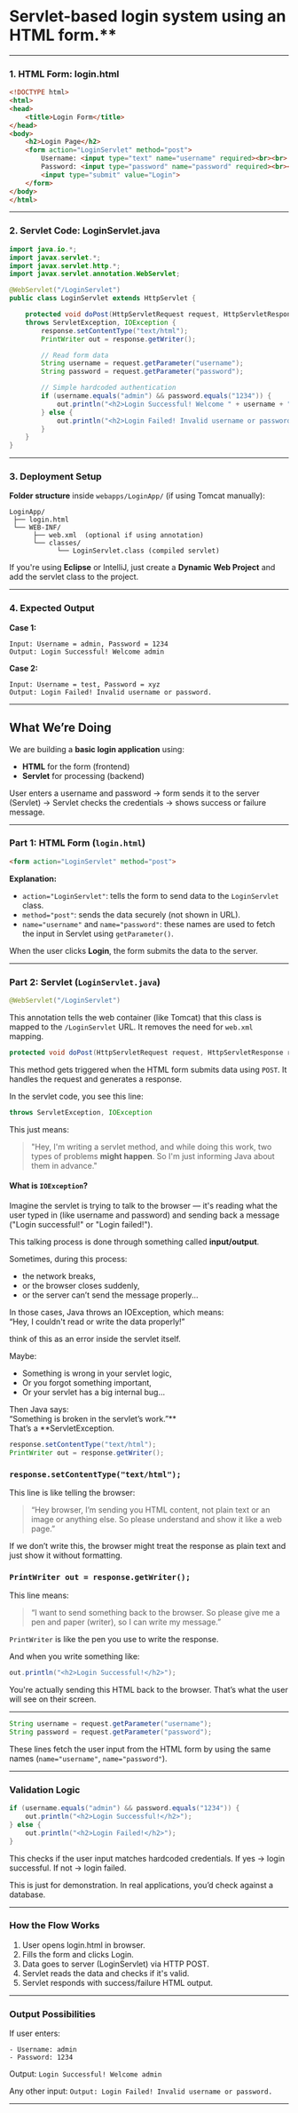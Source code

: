 # **Servlet-based login system** using an HTML form.**
---

###  1. **HTML Form: login.html**

```html
<!DOCTYPE html>
<html>
<head>
    <title>Login Form</title>
</head>
<body>
    <h2>Login Page</h2>
    <form action="LoginServlet" method="post">
        Username: <input type="text" name="username" required><br><br>
        Password: <input type="password" name="password" required><br><br>
        <input type="submit" value="Login">
    </form>
</body>
</html>
```

---

###  2. **Servlet Code: LoginServlet.java**

```java
import java.io.*;
import javax.servlet.*;
import javax.servlet.http.*;
import javax.servlet.annotation.WebServlet;

@WebServlet("/LoginServlet")
public class LoginServlet extends HttpServlet {

    protected void doPost(HttpServletRequest request, HttpServletResponse response)
    throws ServletException, IOException {
        response.setContentType("text/html");
        PrintWriter out = response.getWriter();

        // Read form data
        String username = request.getParameter("username");
        String password = request.getParameter("password");

        // Simple hardcoded authentication
        if (username.equals("admin") && password.equals("1234")) {
            out.println("<h2>Login Successful! Welcome " + username + "</h2>");
        } else {
            out.println("<h2>Login Failed! Invalid username or password.</h2>");
        }
    }
}
```

---

### 3. **Deployment Setup**

**Folder structure** inside `webapps/LoginApp/` (if using Tomcat manually):

```
LoginApp/
 ├── login.html
 └── WEB-INF/
      ├── web.xml  (optional if using annotation)
      └── classes/
            └── LoginServlet.class (compiled servlet)
```

If you're using **Eclipse** or IntelliJ, just create a **Dynamic Web Project** and add the servlet class to the project.

---

###  4. **Expected Output**

**Case 1:**
```
Input: Username = admin, Password = 1234
Output: Login Successful! Welcome admin
```

**Case 2:**
```
Input: Username = test, Password = xyz
Output: Login Failed! Invalid username or password.
```

---


## **What We’re Doing**

We are building a **basic login application** using:
- **HTML** for the form (frontend)
- **Servlet** for processing (backend)

User enters a username and password → form sends it to the server (Servlet) → Servlet checks the credentials → shows success or failure message.

---

### Part 1: HTML Form (`login.html`)

```html
<form action="LoginServlet" method="post">
```

**Explanation:**
- `action="LoginServlet"`: tells the form to send data to the `LoginServlet` class.
- `method="post"`: sends the data securely (not shown in URL).
- `name="username"` and `name="password"`: these names are used to fetch the input in Servlet using `getParameter()`.

When the user clicks **Login**, the form submits the data to the server.

---

### Part 2: Servlet (`LoginServlet.java`)

```java
@WebServlet("/LoginServlet")
```

This annotation tells the web container (like Tomcat) that this class is mapped to the `/LoginServlet` URL. It removes the need for `web.xml` mapping.

```java
protected void doPost(HttpServletRequest request, HttpServletResponse response)
```

This method gets triggered when the HTML form submits data using `POST`. It handles the request and generates a response.

In the servlet code, you see this line:

```java
throws ServletException, IOException
```

This just means:

> "Hey, I'm writing a servlet method, and while doing this work, two types of problems **might happen**. So I'm just informing Java about them in advance."

#### What is `IOException`?

Imagine the servlet is trying to talk to the browser — it's reading what the user typed in (like username and password) and sending back a message ("Login successful!" or "Login failed!").

This talking process is done through something called **input/output**.

Sometimes, during this process:
- the network breaks,
- or the browser closes suddenly,
- or the server can’t send the message properly...

In those cases, Java throws an IOException, which means:  
“Hey, I couldn't read or write the data properly!”

think of this as an error inside the servlet itself.

Maybe:
- Something is wrong in your servlet logic,
- Or you forgot something important,
- Or your servlet has a big internal bug...

Then Java says:  
“Something is broken in the servlet’s work.”**  
That’s a **ServletException.


```java
response.setContentType("text/html");
PrintWriter out = response.getWriter();
```

###  `response.setContentType("text/html");`

This line is like telling the browser:

> “Hey browser, I’m sending you HTML content, not plain text or an image or anything else. So please understand and show it like a web page.”

If we don’t write this, the browser might treat the response as plain text and just show it without formatting.

###  `PrintWriter out = response.getWriter();`

This line means:

> “I want to send something back to the browser. So please give me a pen and paper (writer), so I can write my message.”

`PrintWriter` is like the pen you use to write the response.

And when you write something like:

```java
out.println("<h2>Login Successful!</h2>");
```

You're actually sending this HTML back to the browser. That’s what the user will see on their screen.

---

```java
String username = request.getParameter("username");
String password = request.getParameter("password");
```

These lines fetch the user input from the HTML form by using the same names (`name="username"`, `name="password"`).

---

###  Validation Logic

```java
if (username.equals("admin") && password.equals("1234")) {
    out.println("<h2>Login Successful!</h2>");
} else {
    out.println("<h2>Login Failed!</h2>");
}
```

This checks if the user input matches hardcoded credentials. If yes → login successful. If not → login failed.

This is just for demonstration. In real applications, you’d check against a database.

---

###  How the Flow Works

1. User opens login.html in browser.
2. Fills the form and clicks Login.
3. Data goes to server (LoginServlet) via HTTP POST.
4. Servlet reads the data and checks if it's valid.
5. Servlet responds with success/failure HTML output.

---

### Output Possibilities

If user enters:
```
- Username: admin
- Password: 1234
```

Output: `Login Successful! Welcome admin`

Any other input:
`Output: Login Failed! Invalid username or password.`

---



